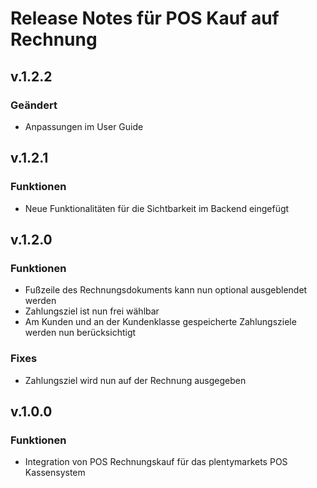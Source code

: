 # Release Notes für POS Kauf auf Rechnung

## v.1.2.2

### Geändert

- Anpassungen im User Guide


## v.1.2.1

### Funktionen

-  Neue Funktionalitäten für die Sichtbarkeit im Backend eingefügt

## v.1.2.0

### Funktionen

- Fußzeile des Rechnungsdokuments kann nun optional ausgeblendet werden
- Zahlungsziel ist nun frei wählbar
- Am Kunden und an der Kundenklasse gespeicherte Zahlungsziele werden nun berücksichtigt

### Fixes

- Zahlungsziel wird nun auf der Rechnung ausgegeben

## v.1.0.0

### Funktionen

- Integration von POS Rechnungskauf für das plentymarkets POS Kassensystem

